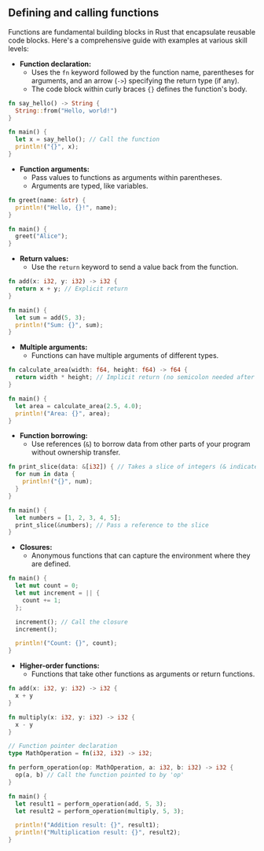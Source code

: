 ## Defining and calling functions

Functions are fundamental building blocks in Rust that encapsulate reusable code blocks. Here's a comprehensive guide with examples at various skill levels:

- **Function declaration:**
    - Uses the `fn` keyword followed by the function name, parentheses for arguments, and an arrow (`->`) specifying the return type (if any).
    - The code block within curly braces `{}` defines the function's body.

```rust
fn say_hello() -> String {
  String::from("Hello, world!")
}

fn main() {
  let x = say_hello(); // Call the function
  println!("{}", x);
}
```

- **Function arguments:**
    - Pass values to functions as arguments within parentheses.
    - Arguments are typed, like variables.

```rust
fn greet(name: &str) {
  println!("Hello, {}!", name);
}

fn main() {
  greet("Alice");
}
```

- **Return values:**
    - Use the `return` keyword to send a value back from the function.

```rust
fn add(x: i32, y: i32) -> i32 {
  return x + y; // Explicit return
}

fn main() {
  let sum = add(5, 3);
  println!("Sum: {}", sum);
}
```

- **Multiple arguments:**
    - Functions can have multiple arguments of different types.

```rust
fn calculate_area(width: f64, height: f64) -> f64 {
  return width * height; // Implicit return (no semicolon needed after the last expression)
}

fn main() {
  let area = calculate_area(2.5, 4.0);
  println!("Area: {}", area);
}
```

- **Function borrowing:**
    - Use references (`&`) to borrow data from other parts of your program without ownership transfer.

```rust
fn print_slice(data: &[i32]) { // Takes a slice of integers (& indicates reference)
  for num in data {
    println!("{}", num);
  }
}

fn main() {
  let numbers = [1, 2, 3, 4, 5];
  print_slice(&numbers); // Pass a reference to the slice
}
```

- **Closures:**
    - Anonymous functions that can capture the environment where they are defined.

```rust
fn main() {
  let mut count = 0;
  let mut increment = || {
    count += 1;
  };

  increment(); // Call the closure
  increment();

  println!("Count: {}", count);
}
```

- **Higher-order functions:**
    - Functions that take other functions as arguments or return functions.

```rust
fn add(x: i32, y: i32) -> i32 {
  x + y
}

fn multiply(x: i32, y: i32) -> i32 {
  x - y
}

// Function pointer declaration
type MathOperation = fn(i32, i32) -> i32;

fn perform_operation(op: MathOperation, a: i32, b: i32) -> i32 {
  op(a, b) // Call the function pointed to by 'op'
}

fn main() {
  let result1 = perform_operation(add, 5, 3);
  let result2 = perform_operation(multiply, 5, 3);

  println!("Addition result: {}", result1);
  println!("Multiplication result: {}", result2);
}
```

